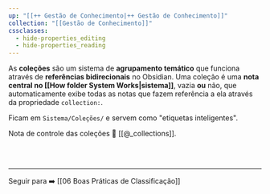 ```yaml
---
up: "[[++ Gestão de Conhecimento|++ Gestão de Conhecimento]]"
collection: "[[Gestão de Conhecimento]]"
cssclasses:
  - hide-properties_editing
  - hide-properties_reading
---
```


As **coleções** são um sistema de **agrupamento temático** que funciona através de **referências bidirecionais** no Obsidian. Uma coleção é uma **nota central no [[How folder System Works|sistema]]**, vazia **ou** não, que automaticamente exibe todas as notas que fazem referência a ela através da propriedade `collection:`.

Ficam em `Sistema/Coleções/` e servem como "etiquetas inteligentes".

Nota de controle das coleções 🔗 [[@_collections]].

<br><br>

---

 Seguir para ➡️ [[06 Boas Práticas de Classificação]]
 